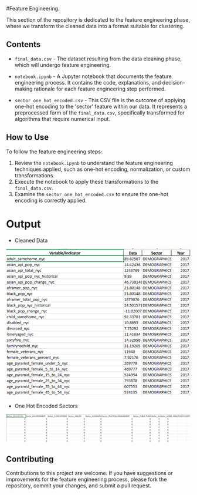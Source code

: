 #Feature Engineering.

This section of the repository is dedicated to the feature engineering phase, where we transform the cleaned data into a format suitable for clustering.

## Contents

- `final_data.csv` - The dataset resulting from the data cleaning phase, which will undergo feature engineering.

- `notebook.ipynb` - A Jupyter notebook that documents the feature engineering process. It contains the code, explanations, and decision-making rationale for each feature engineering step performed.

- `sector_one_hot_encoded.csv` - This CSV file is the outcome of applying one-hot encoding to the 'sector' feature within our data. It represents a preprocessed form of the `final_data.csv`, specifically transformed for algorithms that require numerical input.

## How to Use

To follow the feature engineering steps:

1. Review the `notebook.ipynb` to understand the feature engineering techniques applied, such as one-hot encoding, normalization, or custom transformations.
2. Execute the notebook to apply these transformations to the `final_data.csv`.
3. Examine the `sector_one_hot_encoded.csv` to ensure the one-hot encoding is correctly applied.

# Output
- Cleaned Data
<img src="../II.Data_Cleaning/images/cleaned-data.png" style="max-width: 100%; height: auto;" />

- One Hot Encoded Sectors
<img src="./images/one_hot_encoded.png" style="max-width: 100%; height: auto;" />

## Contributing

Contributions to this project are welcome. If you have suggestions or improvements for the feature engineering process, please fork the repository, commit your changes, and submit a pull request.

